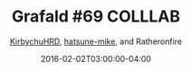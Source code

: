---
title: "Grafald #69 COLLLAB"
type: "image"
date: 2016-02-02T03:00:00-04:00
draft: false
categories:
- comics
- collaborations
tags:
- grafald
image_path: "../img/2016/69.png"
alt_text: ""
is_subpage: true
author: "[KirbychuHRD](https://cohost.org/KirbychuHRD), [hatsune-mike](https://cohost.org/hatsune-mike), and Ratheronfire"
---